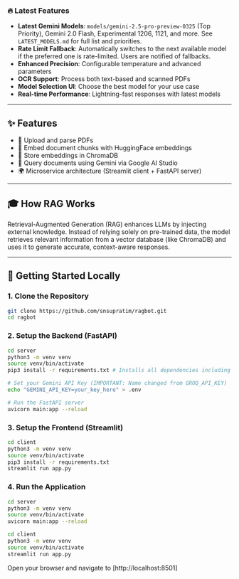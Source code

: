 
### 🔥 Latest Features
- **Latest Gemini Models**: `models/gemini-2.5-pro-preview-0325` (Top Priority), Gemini 2.0 Flash, Experimental 1206, 1121, and more. See `LATEST_MODELS.md` for full list and priorities.
- **Rate Limit Fallback**: Automatically switches to the next available model if the preferred one is rate-limited. Users are notified of fallbacks.
- **Enhanced Precision**: Configurable temperature and advanced parameters
- **OCR Support**: Process both text-based and scanned PDFs
- **Model Selection UI**: Choose the best model for your use case
- **Real-time Performance**: Lightning-fast responses with latest models

---

## ✨ Features

- 📄 Upload and parse PDFs
- 🧠 Embed document chunks with HuggingFace embeddings
- 💂️ Store embeddings in ChromaDB
- 💬 Query documents using Gemini via Google AI Studio
- 🌍 Microservice architecture (Streamlit client + FastAPI server)

---

## 🎓 How RAG Works

Retrieval-Augmented Generation (RAG) enhances LLMs by injecting external knowledge. Instead of relying solely on pre-trained data, the model retrieves relevant information from a vector database (like ChromaDB) and uses it to generate accurate, context-aware responses.

---

## 🚀 Getting Started Locally

### 1. Clone the Repository

```bash
git clone https://github.com/snsupratim/ragbot.git
cd ragbot
```

### 2. Setup the Backend (FastAPI)

```bash
cd server
python3 -m venv venv
source venv/bin/activate
pip3 install -r requirements.txt # Installs all dependencies including google-api-core for rate limit handling

# Set your Gemini API Key (IMPORTANT: Name changed from GROQ_API_KEY)
echo "GEMINI_API_KEY=your_key_here" > .env

# Run the FastAPI server
uvicorn main:app --reload
```

### 3. Setup the Frontend (Streamlit)

```bash
cd client
python3 -m venv venv
source venv/bin/activate
pip3 install -r requirements.txt
streamlit run app.py
```

### 4. Run the Application

```bash
cd server
python3 -m venv venv
source venv/bin/activate
uvicorn main:app --reload
```

```bash
cd client
python3 -m venv venv
source venv/bin/activate
streamlit run app.py
```
Open your browser and navigate to [http://localhost:8501]
